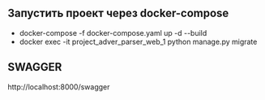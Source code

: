## Запустить проект через docker-compose
* docker-compose -f docker-compose.yaml up -d --build
* docker exec -it project_adver_parser_web_1 python manage.py migrate

## SWAGGER

http://localhost:8000/swagger
